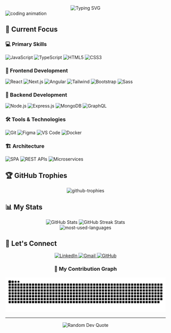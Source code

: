 <div align="center">
  <img src="https://readme-typing-svg.herokuapp.com?font=Fira+Code&weight=600&size=28&duration=3000&pause=1000&center=true&vCenter=true&random=false&width=435&lines=Hi+%F0%9F%91%8B+I'm+Mostapha+Yasser;MERN+Stack+Developer;Frontend+Specialist" alt="Typing SVG" />
</div>
  <img src="https://media2.giphy.com/media/qgQUggAC3Pfv687qPC/giphy.gif" width="320" align="left" alt="coding animation"/>

<br/>

## 🎯 Current Focus

### 💻 Primary Skills
<p align="left">
  <img src="https://img.shields.io/badge/JavaScript-F7DF1E?style=for-the-badge&logo=javascript&logoColor=black" alt="JavaScript"/>
  <img src="https://img.shields.io/badge/TypeScript-3178C6?style=for-the-badge&logo=typescript&logoColor=white" alt="TypeScript"/>
  <img src="https://img.shields.io/badge/HTML5-E34F26?style=for-the-badge&logo=html5&logoColor=white" alt="HTML5"/>
  <img src="https://img.shields.io/badge/CSS3-1572B6?style=for-the-badge&logo=css3&logoColor=white" alt="CSS3"/>
</p>

### 🎨 Frontend Development
<p align="left">
  <img src="https://img.shields.io/badge/React-61DAFB?style=for-the-badge&logo=react&logoColor=black" alt="React"/>
  <img src="https://img.shields.io/badge/Next.js-000000?style=for-the-badge&logo=next.js&logoColor=white" alt="Next.js"/>
  <img src="https://img.shields.io/badge/Angular-DD0031?style=for-the-badge&logo=angular&logoColor=white" alt="Angular"/>
  <img src="https://img.shields.io/badge/Tailwind_CSS-38B2AC?style=for-the-badge&logo=tailwind-css&logoColor=white" alt="Tailwind"/>
  <img src="https://img.shields.io/badge/Bootstrap-7952B3?style=for-the-badge&logo=bootstrap&logoColor=white" alt="Bootstrap"/>
  <img src="https://img.shields.io/badge/Sass-CC6699?style=for-the-badge&logo=sass&logoColor=white" alt="Sass"/>
</p>

### 🔧 Backend Development
<p align="left">
  <img src="https://img.shields.io/badge/Node.js-339933?style=for-the-badge&logo=node.js&logoColor=white" alt="Node.js"/>
  <img src="https://img.shields.io/badge/Express.js-000000?style=for-the-badge&logo=express&logoColor=white" alt="Express.js"/>
  <img src="https://img.shields.io/badge/MongoDB-47A248?style=for-the-badge&logo=mongodb&logoColor=white" alt="MongoDB"/>
  <img src="https://img.shields.io/badge/GraphQL-E10098?style=for-the-badge&logo=graphql&logoColor=white" alt="GraphQL"/>
</p>

### 🛠️ Tools & Technologies
<p align="left">
  <img src="https://img.shields.io/badge/Git-F05032?style=for-the-badge&logo=git&logoColor=white" alt="Git"/>
  <img src="https://img.shields.io/badge/Figma-F24E1E?style=for-the-badge&logo=figma&logoColor=white" alt="Figma"/>
  <img src="https://img.shields.io/badge/VS_Code-007ACC?style=for-the-badge&logo=visual-studio-code&logoColor=white" alt="VS Code"/>
  <img src="https://img.shields.io/badge/Docker-2496ED?style=for-the-badge&logo=docker&logoColor=white" alt="Docker"/>
</p>

### 🏗️ Architecture
<p align="left">
  <img src="https://img.shields.io/badge/SPA-FF3E00?style=for-the-badge&logo=single-page-application&logoColor=white" alt="SPA"/>
  <img src="https://img.shields.io/badge/REST_APIs-009688?style=for-the-badge&logo=api&logoColor=white" alt="REST APIs"/>
  <img src="https://img.shields.io/badge/Microservices-FF4088?style=for-the-badge&logo=micro:bit&logoColor=white" alt="Microservices"/>
</p>

## 🏆 GitHub Trophies
<p align="center">
  <img src="https://github-profile-trophy.vercel.app/?username=mostapha-yasser&theme=darkhub&no-frame=false&no-bg=true&margin-w=4" alt="github-trophies"/>
</p>

## 📊 My Stats

<div align="center">
  <img width="49%" src="https://github-readme-stats.vercel.app/api?username=mostapha-yasser&show_icons=true&theme=tokyonight" alt="GitHub Stats" />
  <img width="49%" src="https://github-readme-streak-stats.herokuapp.com/?user=mostapha-yasser&theme=tokyonight" alt="GitHub Streak Stats" />
</div>

<div align="center">
  <img src="https://github-readme-stats.vercel.app/api/top-langs?username=mostapha-yasser&show_icons=true&locale=en&layout=compact&theme=tokyonight" alt="most-used-languages"/>
</div>

## 🤝 Let's Connect

<p align="center">
  <a href="https://linkedin.com/in/mostaphayasser" target="_blank">
    <img src="https://img.shields.io/badge/-LinkedIn-0077B5?style=for-the-badge&logo=linkedin&logoColor=white" alt="LinkedIn"/>
  </a>
  <a href="mailto:mostaphayasser18@gmail.com">
    <img src="https://img.shields.io/badge/-Gmail-D14836?style=for-the-badge&logo=gmail&logoColor=white" alt="Gmail"/>
  </a>
  <a href="https://github.com/mostapha-yasser">
    <img src="https://img.shields.io/badge/-GitHub-181717?style=for-the-badge&logo=github&logoColor=white" alt="GitHub"/>
  </a>
</p>

<div align="center">
  <h3>🐍 My Contribution Graph</h3>
  <img src="https://github.com/Platane/snk/raw/output/github-contribution-grid-snake.svg" alt="snake animation"/>
</div>

---
<div align="center">
  <img src="https://quotes-github-readme.vercel.app/api?type=horizontal&theme=tokyonight" alt="Random Dev Quote"/>
</div>
